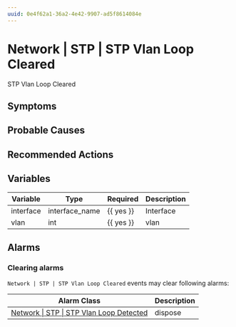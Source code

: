 ```yaml
---
uuid: 0e4f62a1-36a2-4e42-9907-ad5f8614084e
---
```

# Network | STP | STP Vlan Loop Cleared

STP Vlan Loop Cleared

## Symptoms

## Probable Causes

## Recommended Actions

## Variables

| Variable  | Type           | Required  | Description |
| --------- | -------------- | --------- | ----------- |
| interface | interface_name | {{ yes }} | Interface   |
| vlan      | int            | {{ yes }} | vlan        |

## Alarms

### Clearing alarms

`Network | STP | STP Vlan Loop Cleared` events may clear following alarms:

| Alarm Class                                                                                                        | Description |
| ------------------------------------------------------------------------------------------------------------------ | ----------- |
| [Network \| STP \| STP Vlan Loop Detected](../../../alarm-classes-reference/network/stp/stp-vlan-loop-detected.md) | dispose     |
